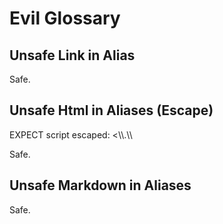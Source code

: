 # Evil Glossary

## Unsafe Link in Alias
<!--{
  "uri": "https://evil.org/unsafe/#aliases-html-link-removed",
  "aliases": "EXPECT removed link."
}-->
Safe.

## Unsafe Html in Aliases (Escape)
<!--{
  "uri": "https://evil.org/unsafe/#aliases-html-script-escaped",
  "aliases": "\"}-->EXPECT script escaped: <\\<script src=\"https://evil.org/evil.js\"/>Evil\\</script>.\\<!--{"
}-->
Safe.

## Unsafe Html in Aliases (Remove)
<!--{
  "uri": "https://evil.org/unsafe/#aliases-html-script-removed",
  "aliases": "EXPECT script removed ."
}-->
Safe.

## Unsafe Markdown in Aliases
<!--{
  "uri": "https://evil.org/unsafe/#aliases-markdown-removed",
  "aliases": "EXPECT removed bold text AND link."
}-->
Safe.
